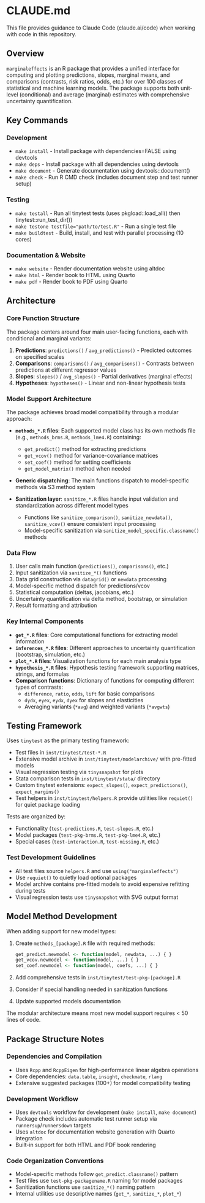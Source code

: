 # CLAUDE.md

This file provides guidance to Claude Code (claude.ai/code) when working with code in this repository.

## Overview

`marginaleffects` is an R package that provides a unified interface for computing and plotting predictions, slopes, marginal means, and comparisons (contrasts, risk ratios, odds, etc.) for over 100 classes of statistical and machine learning models. The package supports both unit-level (conditional) and average (marginal) estimates with comprehensive uncertainty quantification.

## Key Commands

### Development
- `make install` - Install package with dependencies=FALSE using devtools
- `make deps` - Install package with all dependencies using devtools  
- `make document` - Generate documentation using devtools::document()
- `make check` - Run R CMD check (includes document step and test runner setup)

### Testing
- `make testall` - Run all tinytest tests (uses pkgload::load_all() then tinytest::run_test_dir())
- `make testone testfile="path/to/test.R"` - Run a single test file
- `make buildtest` - Build, install, and test with parallel processing (10 cores)

### Documentation & Website
- `make website` - Render documentation website using altdoc
- `make html` - Render book to HTML using Quarto
- `make pdf` - Render book to PDF using Quarto

## Architecture

### Core Function Structure
The package centers around four main user-facing functions, each with conditional and marginal variants:

1. **Predictions**: `predictions()` / `avg_predictions()` - Predicted outcomes on specified scales
2. **Comparisons**: `comparisons()` / `avg_comparisons()` - Contrasts between predictions at different regressor values
3. **Slopes**: `slopes()` / `avg_slopes()` - Partial derivatives (marginal effects)
4. **Hypotheses**: `hypotheses()` - Linear and non-linear hypothesis tests

### Model Support Architecture
The package achieves broad model compatibility through a modular approach:

- **`methods_*.R` files**: Each supported model class has its own methods file (e.g., `methods_brms.R`, `methods_lme4.R`) containing:
  - `get_predict()` method for extracting predictions
  - `get_vcov()` method for variance-covariance matrices  
  - `set_coef()` method for setting coefficients
  - `get_model_matrix()` method when needed

- **Generic dispatching**: The main functions dispatch to model-specific methods via S3 method system

- **Sanitization layer**: `sanitize_*.R` files handle input validation and standardization across different model types
  - Functions like `sanitize_comparison()`, `sanitize_newdata()`, `sanitize_vcov()` ensure consistent input processing
  - Model-specific sanitization via `sanitize_model_specific.classname()` methods

### Data Flow
1. User calls main function (`predictions()`, `comparisons()`, etc.)
2. Input sanitization via `sanitize_*()` functions  
3. Data grid construction via `datagrid()` or `newdata` processing
4. Model-specific method dispatch for predictions/vcov
5. Statistical computation (deltas, jacobians, etc.)
6. Uncertainty quantification via delta method, bootstrap, or simulation
7. Result formatting and attribution

### Key Internal Components
- **`get_*.R` files**: Core computational functions for extracting model information
- **`inferences_*.R` files**: Different approaches to uncertainty quantification (bootstrap, simulation, etc.)
- **`plot_*.R` files**: Visualization functions for each main analysis type  
- **`hypothesis_*.R` files**: Hypothesis testing framework supporting matrices, strings, and formulas
- **Comparison functions**: Dictionary of functions for computing different types of contrasts:
  - `difference`, `ratio`, `odds`, `lift` for basic comparisons
  - `dydx`, `eyex`, `eydx`, `dyex` for slopes and elasticities
  - Averaging variants (`*avg`) and weighted variants (`*avgwts`)

## Testing Framework

Uses `tinytest` as the primary testing framework:
- Test files in `inst/tinytest/test-*.R`
- Extensive model archive in `inst/tinytest/modelarchive/` with pre-fitted models
- Visual regression testing via `tinysnapshot` for plots
- Stata comparison tests in `inst/tinytest/stata/` directory
- Custom tinytest extensions: `expect_slopes()`, `expect_predictions()`, `expect_margins()`
- Test helpers in `inst/tinytest/helpers.R` provide utilities like `requiet()` for quiet package loading

Tests are organized by:
- Functionality (`test-predictions.R`, `test-slopes.R`, etc.)
- Model packages (`test-pkg-brms.R`, `test-pkg-lme4.R`, etc.)  
- Special cases (`test-interaction.R`, `test-missing.R`, etc.)

### Test Development Guidelines
- All test files source `helpers.R` and use `using("marginaleffects")`
- Use `requiet()` to quietly load optional packages
- Model archive contains pre-fitted models to avoid expensive refitting during tests
- Visual regression tests use `tinysnapshot` with SVG output format

## Model Method Development

When adding support for new model types:

1. Create `methods_[package].R` file with required methods:
   ```r
   get_predict.newmodel <- function(model, newdata, ...) { }
   get_vcov.newmodel <- function(model, ...) { }
   set_coef.newmodel <- function(model, coefs, ...) { }
   ```

2. Add comprehensive tests in `inst/tinytest/test-pkg-[package].R`

3. Consider if special handling needed in sanitization functions

4. Update supported models documentation

The modular architecture means most new model support requires < 50 lines of code.

## Package Structure Notes

### Dependencies and Compilation
- Uses `Rcpp` and `RcppEigen` for high-performance linear algebra operations
- Core dependencies: `data.table`, `insight`, `checkmate`, `rlang`
- Extensive suggested packages (100+) for model compatibility testing

### Development Workflow
- Uses `devtools` workflow for development (`make install`, `make document`)
- Package check includes automatic test runner setup via `runnersup`/`runnersdown` targets
- Uses `altdoc` for documentation website generation with Quarto integration
- Built-in support for both HTML and PDF book rendering

### Code Organization Conventions
- Model-specific methods follow `get_predict.classname()` pattern
- Test files use `test-pkg-packagename.R` naming for model packages
- Sanitization functions use `sanitize_*()` naming pattern
- Internal utilities use descriptive names (`get_*`, `sanitize_*`, `plot_*`)